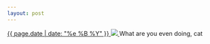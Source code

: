 ```yaml
---
layout: post
---
```


<p>
  <a href="/431">
    <time>{{ page.date | date: "%e %B %Y" }}</time>
    <img src="{{ site.assets_url }}/431.jpg">
  </a>
  What are you even doing, cat
</p>
